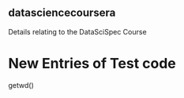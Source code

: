 ## datasciencecoursera
Details relating to the DataSciSpec Course

# New Entries of Test code
getwd()
